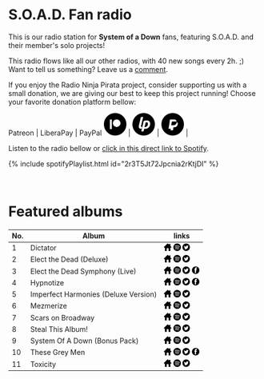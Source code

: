 # S.O.A.D. Fan radio

This is our radio station for **System of a Down** fans, featuring S.O.A.D. and their member's solo projects!

This radio flows like all our other radios, with 40 new songs every 2h. ;) Want to tell us something? Leave us a [comment](https://github.com/RadioNinjaPirata/commentsENG/issues/1). 

If you enjoy the Radio Ninja Pirata project, consider supporting us with a small donation, we are giving our best to keep this project running! Choose your favorite donation platform bellow:

 Patreon | LiberaPay | PayPal
<a href="https://www.patreon.com/radioninjapirata" target="_blank"><img src="assets/patreon_black_logo_500x500.png" alt="patreon" height="45" width="45" /></a> | <a href="https://liberapay.com/RadioNinjaPirata/donate" target="_blank"><img src="assets/liberapay_logo_500x500.png" alt="liberapay" height="45" width="45" /></a> | <a href="https://www.paypal.com/cgi-bin/webscr?cmd=_s-xclick&hosted_button_id=TWGZ3KKDLEDUE&source=url" target="_blank"><img src="assets/paypal_black_logo_500x500.png" alt="paypal" height="45" width="45" /></a> |

Listen to the radio bellow or [click in this direct link to Spotify](https://open.spotify.com/playlist/2r3T5Jt72Jpcnia2rKtjDI?si=Q9Uv3I2dQjyesexyztrB-A).

{% include spotifyPlaylist.html id="2r3T5Jt72Jpcnia2rKtjDI" %}

<br>

# Featured albums

No. | Album | links
--- | ----- | -----
1 | Dictator | <a href="https://scarsonbroadway.com/home" target="_blank"><img src="assets/others_home_button.png" alt="home" height="15" width="15" /></a> <a href="https://open.spotify.com/album/4cUVZzT8zNBkHjBfd4WiWS?si=3nWNWFqhTECHiWYvd426JQ" target="_blank"><img src="assets/spotify_button.png" alt="spotify" height="15" width="15" /></a> <a href="https://twitter.com/scarsonbroadway" target="_blank"><img src="assets/twitter_button.png" alt="twitter" height="15" width="15" /></a>  
2 | Elect the Dead (Deluxe) | <a href="https://serjtankian.com" target="_blank"><img src="assets/others_home_button.png" alt="home" height="15" width="15" /></a> <a href="https://open.spotify.com/album/4QxqpP6peduwboJWJDOO9H?si=uhGj3iReQ3S2KKUZRKfscA" target="_blank"><img src="assets/spotify_button.png" alt="spotify" height="15" width="15" /></a> <a href="https://twitter.com/serjtankian" target="_blank"><img src="assets/twitter_button.png" alt="twitter" height="15" width="15" /></a>  
3 | Elect the Dead Symphony (Live) | <a href="https://serjtankian.com" target="_blank"><img src="assets/others_home_button.png" alt="home" height="15" width="15" /></a> <a href="https://open.spotify.com/album/1ETn823786DqZRHn5ER8bv?si=GOu4DFjxQ5qfewih4HNnQg" target="_blank"><img src="assets/spotify_button.png" alt="spotify" height="15" width="15" /></a> <a href="https://twitter.com/serjtankian" target="_blank"><img src="assets/twitter_button.png" alt="twitter" height="15" width="15" /></a> <a href="https://www.facebook.com/SerjTankian" target="_blank"><img src="assets/facebook_button.png" alt="facebook" height="15" width="15" /></a> 
4 | Hypnotize | <a href="https://systemofadown.com/albums/hypnotize/" target="_blank"><img src="assets/others_home_button.png" alt="home" height="15" width="15" /></a> <a href="https://open.spotify.com/album/1UeOoLhpWzpuM5cWQsbCXg?si=tP42z-T7Sji4Mt24y6trfg" target="_blank"><img src="assets/spotify_button.png" alt="spotify" height="15" width="15" /></a> <a href="https://twitter.com/systemofadown" target="_blank"><img src="assets/twitter_button.png" alt="twitter" height="15" width="15" /></a> <a href="https://www.facebook.com/systemofadown" target="_blank"><img src="assets/facebook_button.png" alt="facebook" height="15" width="15" /></a> 
5 | Imperfect Harmonies (Deluxe Version) | <a href="https://serjtankian.com" target="_blank"><img src="assets/others_home_button.png" alt="home" height="15" width="15" /></a> <a href="https://open.spotify.com/album/3jltPy1v1DT3CaqLBoIEUa?si=pzIREmFoQD2MpOYH3M7n8g" target="_blank"><img src="assets/spotify_button.png" alt="spotify" height="15" width="15" /></a> <a href="https://twitter.com/serjtankian" target="_blank"><img src="assets/twitter_button.png" alt="twitter" height="15" width="15" /></a>  
6 | Mezmerize | <a href="https://systemofadown.com/albums/mezmerize/" target="_blank"><img src="assets/others_home_button.png" alt="home" height="15" width="15" /></a> <a href="https://open.spotify.com/album/0cn6MHyx4YuZauaB7Pb66o?si=CAuQfc_nSyyixu9c72q2-A" target="_blank"><img src="assets/spotify_button.png" alt="spotify" height="15" width="15" /></a> <a href="https://twitter.com/systemofadown" target="_blank"><img src="assets/twitter_button.png" alt="twitter" height="15" width="15" /></a>  
7 | Scars on Broadway | <a href="https://scarsonbroadway.com/home" target="_blank"><img src="assets/others_home_button.png" alt="home" height="15" width="15" /></a> <a href="https://open.spotify.com/album/534jj1eAGpmBM3kebGVMRI?si=mCnEXnuWRiqeoH51VRSSWg" target="_blank"><img src="assets/spotify_button.png" alt="spotify" height="15" width="15" /></a> <a href="https://twitter.com/scarsonbroadway" target="_blank"><img src="assets/twitter_button.png" alt="twitter" height="15" width="15" /></a>  
8 | Steal This Album! | <a href="https://systemofadown.com/albums/steal-this-album/" target="_blank"><img src="assets/others_home_button.png" alt="home" height="15" width="15" /></a> <a href="https://open.spotify.com/album/6lA1sGw7eCv27bcpd5E0wT?si=CCxst2uPTsqht2lMMnpPfQ" target="_blank"><img src="assets/spotify_button.png" alt="spotify" height="15" width="15" /></a> <a href="https://twitter.com/systemofadown" target="_blank"><img src="assets/twitter_button.png" alt="twitter" height="15" width="15" /></a>  
9 | System Of A Down (Bonus Pack) | <a href="https://systemofadown.com/albums/systemofadown/" target="_blank"><img src="assets/others_home_button.png" alt="home" height="15" width="15" /></a> <a href="https://open.spotify.com/album/3sSfjX4fhZonjyZ10x0l0f?si=W_A2JXcrTGOSovyYCIb45Q" target="_blank"><img src="assets/spotify_button.png" alt="spotify" height="15" width="15" /></a> <a href="https://twitter.com/systemofadown" target="_blank"><img src="assets/twitter_button.png" alt="twitter" height="15" width="15" /></a>  
10 | These Grey Men | <a href="https://www.thesegreymen.com/" target="_blank"><img src="assets/others_home_button.png" alt="home" height="15" width="15" /></a> <a href="https://open.spotify.com/album/6FlzoV3wiT1obKbu3aePZK?si=jAUVbwg7QMiB9pg1OSrWig" target="_blank"><img src="assets/spotify_button.png" alt="spotify" height="15" width="15" /></a> <a href="https://twitter.com/JohnDolmayan" target="_blank"><img src="assets/twitter_button.png" alt="twitter" height="15" width="15" /></a> <a href="https://www.facebook.com/thesegreymen" target="_blank"><img src="assets/facebook_button.png" alt="facebook" height="15" width="15" /></a> 
11 | Toxicity | <a href="https://systemofadown.com/albums/toxicity/" target="_blank"><img src="assets/others_home_button.png" alt="home" height="15" width="15" /></a> <a href="https://open.spotify.com/album/6jWde94ln40epKIQCd8XUh?si=UeTLnOsgTsGpxOKXtpQ6XQ" target="_blank"><img src="assets/spotify_button.png" alt="spotify" height="15" width="15" /></a> <a href="https://twitter.com/systemofadown" target="_blank"><img src="assets/twitter_button.png" alt="twitter" height="15" width="15" /></a>  
